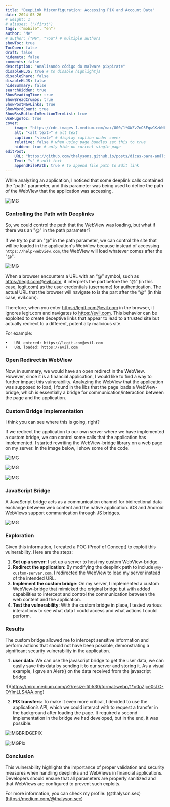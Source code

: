 ```yaml
---
title: "DeepLink Misconfiguration: Accessing PIX and Account Data"
date: 2024-05-26
# weight: 1
# aliases: ("/first")
tags: ("mobile", "en")
author: "Me"
# author: ("Me", "You") # multiple authors
showToc: true
TocOpen: false
draft: false
hidemeta: false
comments: false
description: "Analisando código do malware pixpirate"
disableHLJS: true # to disable highlightjs
disableShare: false
disableHLJS: false
hideSummary: false
searchHidden: true
ShowReadingTime: true
ShowBreadCrumbs: true
ShowPostNavLinks: true
ShowWordCount: true
ShowRssButtonInSectionTermList: true
UseHugoToc: true
cover:
    image: "https://cdn-images-1.medium.com/max/800/1*GWZv7nO5EqwGKzWNLJCJ8Q.jpeg" # image path/url
    alt: "<alt text>" # alt text
    caption: "<text>" # display caption under cover
    relative: false # when using page bundles set this to true
    hidden: true # only hide on current single page
editPost:
    URL: "https://github.com/thalysonz.github.io/posts/dicas-para-análise-de-código-obfuscado"
    Text: "s" # edit text
    appendFilePath: true # to append file path to Edit link
---
```


While analyzing an application, I noticed that some deeplink calls contained the "path" parameter, and this parameter was being used to define the path of the WebView that the application was accessing.

![IMG](https://miro.medium.com/v2/resize:fit:1400/format:webp/1*wWBYh7-N0u06U4IYV_XyVQ.png)



### Controlling the Path with Deeplinks

So, we could control the path that the WebView was loading, but what if there was an "@" in the path parameter?

If we try to put an "@" in the path parameter, we can control the site that will be loaded in the application's WebView because instead of accessing `https://help-webview.com`, the WebView will load whatever comes after the "@".

![IMG](https://miro.medium.com/v2/resize:fit:1400/format:webp/1*zCwIgHCFhgCyZrNTB93WTw.png)


When a browser encounters a URL with an “@” symbol, such as https://legit.com@evil.com, it interprets the part before the “@” (in this case, legit.com) as the user credentials (username) for authentication. The actual URL that the browser will navigate to is the part after the “@” (in this case, evil.com).

Therefore, when you enter https://legit.com@evil.com in the browser, it ignores legit.com and navigates to https://evil.com. This behavior can be exploited to create deceptive links that appear to lead to a trusted site but actually redirect to a different, potentially malicious site.

For example:

	•	URL entered: https://legit.com@evil.com
	•	URL loaded: https://evil.com

### Open Redirect in WebView

Now, in summary, we would have an open redirect in the WebView. However, since it is a financial application, I would like to find a way to further impact this vulnerability. Analyzing the WebView that the application was supposed to load, I found in the libs that the page loads a WebView-bridge, which is essentially a bridge for communication/interaction between the page and the application.

### Custom Bridge Implementation

I think you can see where this is going, right?

If we redirect the application to our own server where we have implemented a custom bridge, we can control some calls that the application has implemented. I started rewriting the WebView-bridge library on a web page on my server. In the image below, I show some of the code.

![IMG](https://miro.medium.com/v2/resize:fit:618/format:webp/1*pAOWIGpdpNeQ5Eget6jAKA.png)

![IMG](https://miro.medium.com/v2/resize:fit:1240/format:webp/1*feK2kZoKJio5EcbxtLl_aQ.png)

![IMG](https://miro.medium.com/v2/resize:fit:718/format:webp/1*Z5-iW2sJQt4DjQOqCNkaAg.png)

### JavaScript Bridge

A JavaScript bridge acts as a communication channel for bidirectional data exchange between web content and the native application. iOS and Android WebViews support communication through JS bridges.


![IMG](https://terra-1-g.djicdn.com/71a7d383e71a4fb8887a310eb746b47f/cloudapi/V1.1/JSBridge%20%E4%BB%8B%E7%BB%8D%E5%9B%BEen.png)


### Exploration

Given this information, I created a POC (Proof of Concept) to exploit this vulnerability. Here are the steps:

1. **Set up a server**: I set up a server to host my custom WebView-bridge.
2. **Redirect the application**: By modifying the deeplink path to include `@my-custom-server.com`, I redirected the WebView to load my server instead of the intended URL.
3. **Implement the custom bridge**: On my server, I implemented a custom WebView-bridge that mimicked the original bridge but with added capabilities to intercept and control the communication between the web content and the application.
4. **Test the vulnerability**: With the custom bridge in place, I tested various interactions to see what data I could access and what actions I could perform.

### Results

The custom bridge allowed me to intercept sensitive information and perform actions that should not have been possible, demonstrating a significant security vulnerability in the application.

1. **user data**: We can use the javascript bridge to get the user data, we can easily save this data by sending it to our server and storing it. As a visual example, I gave an Alert() on the data received from the javascript bridge

!()(https://miro.medium.com/v2/resize:fit:530/format:webp/1*o0pZjce0sTO-OYlmLLS4AA.png)

2. **PIX transfers**: To make it even more critical, I decided to use the application’s API, which we could interact with to request a transfer in the background after loading the page. It required a second implementation in the bridge we had developed, but in the end, it was possible.

![IMGBRIDGEPIX](https://miro.medium.com/v2/resize:fit:778/format:webp/1*3lX02Y_UweJ-AjzR8dGqtQ.png)

![IMGPIx](https://miro.medium.com/v2/resize:fit:788/format:webp/1*VYMt3s7VyAA3Kq52F5idgQ.png)

### Conclusion

This vulnerability highlights the importance of proper validation and security measures when handling deeplinks and WebViews in financial applications. Developers should ensure that all parameters are properly sanitized and that WebViews are configured to prevent such exploits.

For more information, you can check my profile: (@thalyson.sec)(https://medium.com/@thalyson.sec)
